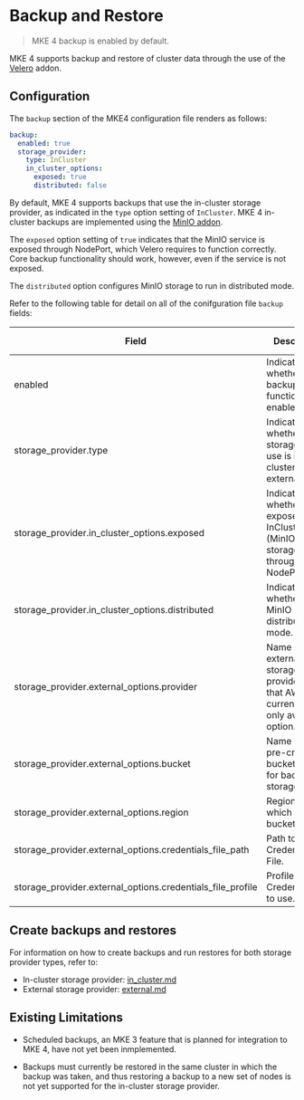 # Backup and Restore

>MKE 4 backup is enabled by default.

MKE 4 supports backup and restore of cluster data through the use of the
[Velero](https://velero.io/) addon.

## Configuration

The `backup` section of the MKE4 configuration file renders as follows:

```yaml
backup:
  enabled: true
  storage_provider:
    type: InCluster
    in_cluster_options:
      exposed: true
      distributed: false
```
By default, MKE 4 supports backups that use the in-cluster storage
provider, as indicated in the ``type`` option setting of ``InCluster``. MKE 4
in-cluster backups are implemented using the [MinIO
addon](https://microk8s.io/docs/addon-minio).

The `exposed` option setting of ``true`` indicates that the MinIO service is
exposed through NodePort, which Velero requires to function correctly. Core
backup functionality should work, however, even if
the service is not exposed.

The `distributed` option configures MinIO storage to run in distributed mode.

Refer to the following table for detail on all of the conifguration file
``backup`` fields:

| Field                                                      | Description                                                                          | Valid values        |  Default  |
|------------------------------------------------------------|--------------------------------------------------------------------------------------|---------------------|:---------:|
| enabled                                                    | Indicates whether backup/restore functionality is enabled. | true, false         |    true   |
| storage_provider.type                                      | Indicates whether the storage type in use is in-cluster or external.                          | InCluster, External | InCluster |
| storage_provider.in_cluster_options.exposed                | Indicates whether to expose InCluster (MinIO) storage through NodePort.  | true, false         |    true   |
| storage_provider.in_cluster_options.distributed            | Indicates whether to run MinIO in distributed mode.                  | true, false         |   false   |
| storage_provider.external_options.provider                 | Name of the external storage provider. Note that AWS is currently the only available option.                            | aws                 |    aws    |
| storage_provider.external_options.bucket                   | Name of the pre-created bucket to use for backup storage.                            | ""                  |     ""    |
| storage_provider.external_options.region                   | Region in which the bucket exists.                                                   | ""                  |     ""    |
| storage_provider.external_options.credentials_file_path    | Path to Credentials File.                                                            | ""                  |     ""    |
| storage_provider.external_options.credentials_file_profile | Profile in the Credentials file to use.                                              | ""                  |     ""    |

## Create backups and restores

For information on how to create backups and run restores for both storage
provider types, refer to:

- In-cluster storage provider: [in_cluster.md](./in_cluster.md)
- External storage provider: [external.md](./external.md)

## Existing Limitations

- Scheduled backups, an MKE 3 feature that is planned for integration to MKE 4, have not yet been inmplemented.

- Backups must currently be restored in the same cluster in which
the backup was taken, and thus restoring a backup to a
new set of nodes is not yet supported for the in-cluster storage provider.